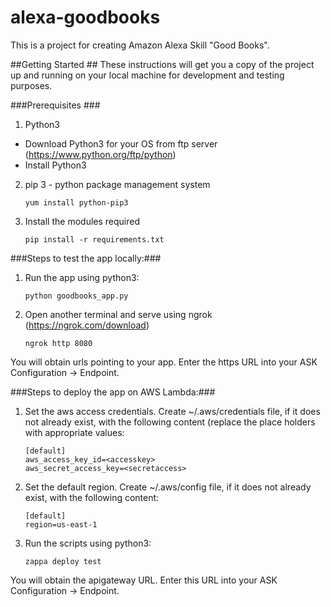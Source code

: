 # alexa-goodbooks
This is a project for creating Amazon Alexa Skill "Good Books".

##Getting Started ##
These instructions will get you a copy of the project up and running on your local machine for development and testing purposes.

###Prerequisites ###
1. Python3
  * Download Python3 for your OS from ftp server (https://www.python.org/ftp/python)
  * Install Python3
2. pip 3 - python package management system
   ~~~~
   yum install python-pip3
   ~~~~
3. Install the modules required
   ~~~~
   pip install -r requirements.txt
   ~~~~

###Steps to test the app locally:###
1. Run the app using python3:
   ~~~~
   python goodbooks_app.py
   ~~~~
2. Open another terminal and serve using ngrok (https://ngrok.com/download)
   ~~~~
   ngrok http 8080
   ~~~~
  You will obtain urls pointing to your app. Enter the https URL into your ASK Configuration -> Endpoint.

###Steps to deploy the app on AWS Lambda:###
1. Set the aws access credentials. Create ~/.aws/credentials file, if it does not already exist, with the following content (replace the place holders with appropriate values:
   ~~~~
   [default]
   aws_access_key_id=<accesskey>
   aws_secret_access_key=<secretaccess>
   ~~~~

2. Set the default region. Create ~/.aws/config file, if it does not already exist, with the following content:
   ~~~~
   [default]
   region=us-east-1
   ~~~~

3. Run the scripts using python3:
   ~~~~
   zappa deploy test
   ~~~~
  You will obtain the apigateway URL. Enter this URL into your ASK Configuration -> Endpoint.
